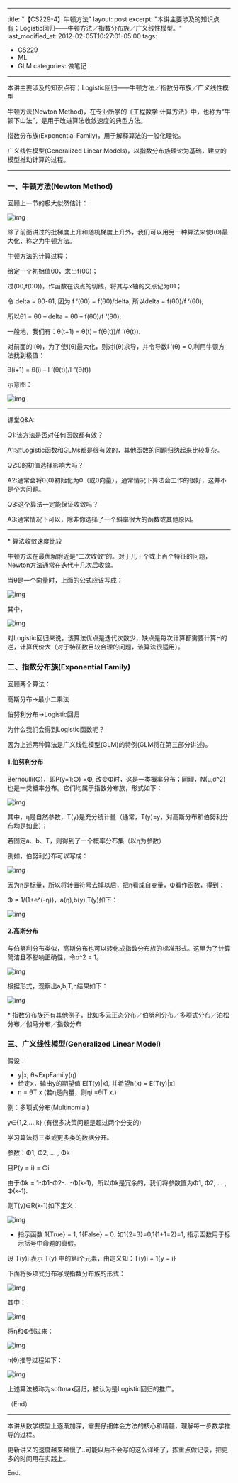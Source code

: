 
---
title: "【CS229-4】牛顿方法"
layout: post
excerpt: "本讲主要涉及的知识点有；Logistic回归——牛顿方法／指数分布族／广义线性模型。"
last_modified_at: 2012-02-05T10:27:01-05:00
tags:
  - CS229
  - ML
  - GLM
categories: 做笔记
---

本讲主要涉及的知识点有；Logistic回归——牛顿方法／指数分布族／广义线性模型

牛顿方法(Newton Method)，在专业所学的《工程数学 计算方法》中，也称为“牛顿下山法”，是用于改进算法收敛速度的典型方法。

指数分布族(Exponential Family)，用于解释算法的一般化理论。

广义线性模型(Generalized Linear Models)，以指数分布族理论为基础，建立的模型推动计算的过程。

------

### 一、牛顿方法(Newton Method)

回顾上一节的极大似然估计：

![img](https://github.com/HusterHope/blogimage/raw/master/ML4-1.png)

除了前面讲过的批梯度上升和随机梯度上升外，我们可以用另一种算法来使l(θ)最大化，称之为牛顿方法。

牛顿方法的计算过程：

给定一个初始值θ0，求出f(θ0)；

过(θ0,f(θ0))，作函数在该点的切线，将其与x轴的交点记为θ1；

令 delta = θ0-θ1, 因为 f ‘(θ0) = f(θ0)/delta, 所以delta = f(θ0)/f ‘(θ0);

所以θ1 = θ0 – delta = θ0 – f(θ0)/f ‘(θ0);

一般地，我们有：θ(t+1) = θ(t) – f(θ(t))/f ‘(θ(t)).

对前面的l(θ)，为了使l(θ)最大化，则对l(θ)求导，并令导数l ‘(θ) = 0,利用牛顿方法找到极值：

θ(i+1) = θ(i) – l ‘(θ(t))/l ”(θ(t))

示意图：

![img](https://github.com/HusterHope/blogimage/raw/master/ML4-8.png)

------

课堂Q&A:

Q1:该方法是否对任何函数都有效？

A1:对Logistic函数和GLMs都是很有效的，其他函数的问题归纳起来比较复杂。

Q2:θ的初值选择影响大吗？

A2:通常会将θ(0)初始化为0（或0向量），通常情况下算法会工作的很好，这并不是个大问题。

Q3:这个算法一定能保证收敛吗？

A3:通常情况下可以，除非你选择了一个斜率很大的函数或其他原因。

------

\*  算法收敛速度比较

牛顿方法在最优解附近是“二次收敛”的。对于几十个或上百个特征的问题，Newton方法通常在迭代十几次后收敛。

 

当θ是一个向量时，上面的公式应该写成：

![img](https://github.com/HusterHope/blogimage/raw/master/ML4-2.png)

其中，

![img](https://github.com/HusterHope/blogimage/raw/master/ML4-3.png)

对Logistic回归来说，该算法优点是迭代次数少，缺点是每次计算都需要计算H的逆，计算代价大（对于特征数目较合理的问题，该算法很适用）。

### 二、指数分布族(Exponential Family)

回顾两个算法：

高斯分布->最小二乘法

伯努利分布->Logistic回归

为什么我们会得到Logistic函数呢？

因为上述两种算法是广义线性模型(GLM)的特例(GLM将在第三部分讲述)。

#### 1.伯努利分布

Bernoulli(Φ)，即P(y=1;Φ) =Φ, 改变Φ时，这是一类概率分布；同理，N(μ,σ^2)也是一类概率分布。它们均属于指数分布族，形式如下：

![img](https://github.com/HusterHope/blogimage/raw/master/ML4-4.png)

其中，η是自然参数，T(y)是充分统计量（通常，T(y)=y，对高斯分布和伯努利分布均是如此）；

若固定a、b、T，则得到了一个概率分布集（以η为参数）

例如，伯努利分布可以写成：

![img](https://github.com/HusterHope/blogimage/raw/master/ML4-5.png)

因为η是标量，所以将转置符号去掉以后，把η看成自变量，Φ看作函数，得到：

Φ = 1/(1+e^(-η))，a(η),b(y),T(y)如下：

![img](https://github.com/HusterHope/blogimage/raw/master/ML4-9.png)

 

#### 2.高斯分布

与伯努利分布类似，高斯分布也可以转化成指数分布族的标准形式。这里为了计算简洁且不影响正确性，令σ^2 = 1。

![img](https://github.com/HusterHope/blogimage/raw/master/ML4-6.png)

根据形式，观察出a,b,T,η结果如下：

![img](https://github.com/HusterHope/blogimage/raw/master/ML4-7.png)

\* 指数分布族还有其他例子，比如多元正态分布／伯努利分布／多项式分布／泊松分布／伽马分布／指数分布

### 三、广义线性模型(Generalized Linear Model)

假设：

- y|x; θ~ExpFamily(η)
- 给定x，输出y的期望值 E[T(y)|x], 并希望h(x) = E[T(y)|x]
- η = θT x (若η是向量，则ηi =θiT x.)

例：多项式分布(Multinomial)

y∈{1,2,…,k} (有很多决策问题是超过两个分支的)

学习算法将三类或更多类的数据分开。

参数：Φ1, Φ2, … , Φk

且P(y = i) = Φi

由于Φk = 1-Φ1-Φ2-…-Φ(k-1)，所以Φk是冗余的，我们将参数置为Φ1, Φ2, … , Φ(k-1).

则T(y)∈R(k-1)如下定义：

![img](https://github.com/HusterHope/blogimage/raw/master/ML4-10.png)

- 指示函数 1{True} = 1, 1{False} = 0. 如1{2=3}=0,1{1+1=2}=1, 指示函数用于标示括号中命题的真假。

设 T(y)i 表示 T(y) 中的第i个元素，由定义知：T(y)i = 1{y = i}

下面将多项式分布写成指数分布族的形式：

![img](https://github.com/HusterHope/blogimage/raw/master/ML4-11.png)

其中：

![img](https://github.com/HusterHope/blogimage/raw/master/ML4-12.png)

将η和Φ倒过来：

![img](https://github.com/HusterHope/blogimage/raw/master/ML4-13.png)

h(θ)推导过程如下：

![img](https://github.com/HusterHope/blogimage/raw/master/ML4-14.png)

上述算法被称为softmax回归，被认为是Logistic回归的推广。

（End）

------

本讲从数学模型上逐渐加深，需要仔细体会方法的核心和精髓，理解每一步数学推导的过程。

更新讲义的速度越来越慢了..可能以后不会写的这么详细了，拣重点做记录，把更多的时间用在实践上。



End.